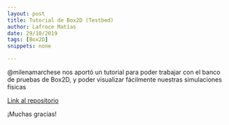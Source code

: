 ```yaml
---
layout: post
title: Tutorial de Box2D (Testbed)
author: Lafroce Matías 
date: 29/10/2019
tags: [Box2D]
snippets: none

---
```

@milenamarchese nos aportó un tutorial para poder trabajar con el banco de pruebas de Box2D, y poder visualizar fácilmente nuestras simulaciones físicas

[Link al repositorio](https://github.com/milenamarchese/Box2D)

¡Muchas gracias!